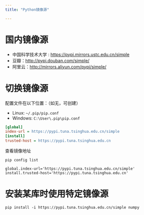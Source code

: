 ```yaml
---
title: "Python镜像源"

---
```


# 国内镜像源

- 中国科学技术大学 : https://pypi.mirrors.ustc.edu.cn/simple
- 豆瓣：http://pypi.douban.com/simple/
- 阿里云：http://mirrors.aliyun.com/pypi/simple/

# 切换镜像源

配置文件在以下位置：（如无，可创建）
- Linux: `~/.pip/pip.conf`
- Windows: `C:\User\.pip\pip.conf`

```ini
[global]
index-url = https://pypi.tuna.tsinghua.edu.cn/simple
[install]
trusted-host = https://pypi.tuna.tsinghua.edu.cn
```

查看镜像地址

```shell
pip config list

global.index-url='https://pypi.tuna.tsinghua.edu.cn/simple'
install.trusted-host='https://pypi.tuna.tsinghua.edu.cn'
```

# 安装某库时使用特定镜像源

```shell
pip install -i https://pypi.tuna.tsinghua.edu.cn/simple numpy
```